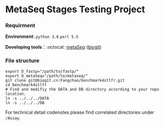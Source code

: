 # MetaSeq Stages Testing Project

### Requirment

**Environment**: `python 3.6` `perl 5.5`

**Developing tools**：:octocat: [metaSeq](https://github.com/ZeweiSong/metaSeq) ([biogit](https://biogit.cn/Fangchao/metaSeq))

### File structure

```shell
export D_fastp="/path/to/fastp/"
export D_metaSeq="/path/to/metaseq/"
git clone git@biogit.cn:Fangchao/benchmark4stlfr.git
cd benchmark4stlfr
# Find and modifiy the DATA and DB directory according to your repo location.
ln -s ../../../DATA
ln -s ../../../DB
```

For technical detail codenotes please find correlated directories under `/Assay`.
